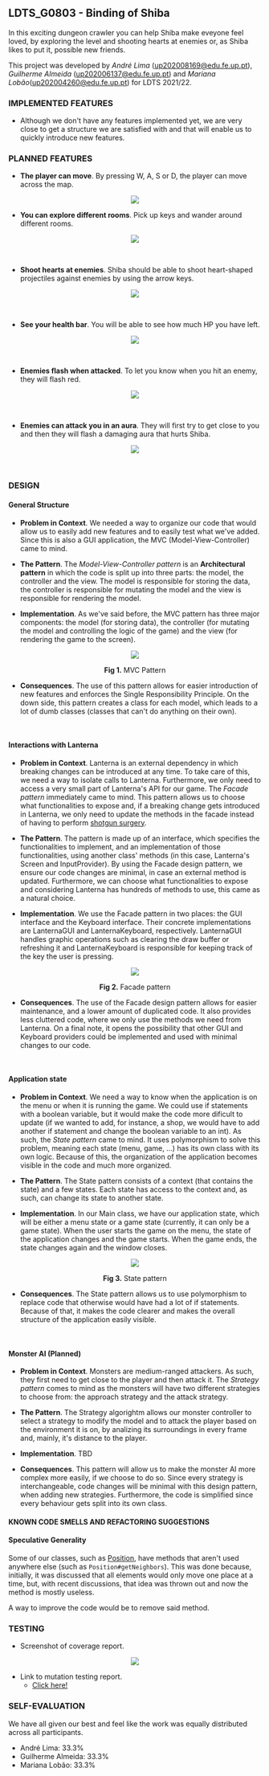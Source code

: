 ## LDTS_G0803 - Binding of Shiba

In this exciting dungeon crawler you can help Shiba make eveyone feel loved, by exploring the level and shooting hearts at enemies or, as Shiba likes to put it, possible new friends.

This project was developed by *André Lima* (up202008169@edu.fe.up.pt), *Guilherme Almeida* (up202006137@edu.fe.up.pt) and *Mariana Lobão*(up202004260@edu.fe.up.pt) for LDTS 2021/22.

### IMPLEMENTED FEATURES

- Although we don't have any features implemented yet, we are very close to get a structure we are satisfied with and that will enable us to quickly introduce new features.

### PLANNED FEATURES

- **The player can move**. By pressing W, A, S or D, the player can move across the map. 

<p align="center" justify="center">
    <img src="images/planned/shiba.png">
</p>

- **You can explore different rooms**. Pick up keys and wander around different rooms.

<p align="center" justify="center">
    <img src="images/planned/keys.png" />
</p>
<br>
  
- **Shoot hearts at enemies**. Shiba should be able to shoot heart-shaped projectiles against enemies by using the arrow keys.

<p align="center" justify="center">
    <img src="images/planned/projectiles-and-enemies.png" />
</p>
<br>

- **See your health bar**. You will be able to see how much HP you have left.

<p align="center" justify="center">
    <img src="images/planned/shiba.png" />
</p>
<br>

- **Enemies flash when attacked**. To let you know when you hit an enemy, they will flash red.

<p align="center" justify="center">
    <img src="images/planned/monsters-taking-damage.png" />
</p>
<br>

- **Enemies can attack you in an aura**. They will first try to get close to you and then they will flash a damaging aura that hurts Shiba.

<p align="center" justify="center">
    <img src="images/planned/monster-attacking.png" />
</p>
<br>



### DESIGN

#### General Structure

- **Problem in Context**. We needed a way to organize our code that would allow us to easily add new features and to easily test what we've added. Since this is also a GUI application, the MVC (Model-View-Controller) came to mind.

- **The Pattern**. The *Model-View-Controller pattern* is an **Architectural pattern** in which the code is split up into three parts: the model, the controller and the view. The model is responsible for storing the data, the controller is responsible for mutating the model and the view is responsible for rendering the model.

- **Implementation**. As we've said before, the MVC pattern has three major components: the model (for storing data), the controller (for mutating the model and controlling the logic of the game) and the view (for rendering the game to the screen).

<p align="center" justify="center">
    <img src="images/uml/mvc.png" />
</p>
<p align="center">
    <strong>Fig 1.</strong> MVC Pattern
</p>

- **Consequences**. The use of this pattern allows for easier introduction of new features and enforces the Single Responsibility Principle. On the down side, this pattern creates a class for each model, which leads to a lot of dumb classes (classes that can't do anything on their own).

<br>

#### Interactions with Lanterna

- **Problem in Context**. Lanterna is an external dependency in which breaking changes can be introduced at any time. To take care of this, we need a way to isolate calls to Lanterna. Furthermore, we only need to access a very small part of Lanterna's API for our game. The *Facade pattern* immediately came to mind. This pattern allows us to choose what functionalities to expose and, if a breaking change gets introduced in Lanterna, we only need to update the methods in the facade instead of having to perform [shotgun surgery](https://refactoring.guru/smells/shotgun-surgery).

- **The Pattern**. The pattern is made up of an interface, which specifies the functionalities to implement, and an implementation of those functionalities, using another class' methods (in this case, Lanterna's Screen and InputProvider). By using the Facade design pattern, we ensure our code changes are minimal, in case an external method is updated. Furthermore, we can choose what functionalities to expose and considering Lanterna has hundreds of methods to use, this came as a natural choice.

- **Implementation**. We use the Facade pattern in two places: the GUI interface and the Keyboard interface. Their concrete implementations are LanternaGUI and LanternaKeyboard, respectively. LanternaGUI handles graphic operations such as clearing the draw buffer or refreshing it and LanternaKeyboard is responsible for keeping track of the key the user is pressing.

<p align="center" justify="center">
    <img src="images/uml/facade.png" />
</p>
<p align="center">
    <strong>Fig 2.</strong> Facade pattern
</p>

- **Consequences**. The use of the Facade design pattern allows for easier maintenance, and a lower amount of duplicated code. It also provides less cluttered code, where we only use the methods we need from Lanterna. On a final note, it opens the possibility that other GUI and Keyboard providers could be implemented and used with minimal changes to our code.

<br>

#### Application state

- **Problem in Context**. We need a way to know when the application is on the menu or when it is running the game. We could use if statements with a boolean variable, but it would make the code more dificult to update (if we wanted to add, for instance, a shop, we would have to add another if statement and change the boolean variable to an int). As such, the *State pattern* came to mind. It uses polymorphism to solve this problem, meaning each state (menu, game, ...) has its own class with its own logic. Because of this, the organization of the application becomes visible in the code and much more organized.

- **The Pattern**. The State pattern consists of a context (that contains the state) and a few states. Each state has access to the context and, as such, can change its state to another state.

- **Implementation**. In our Main class, we have our application state, which will be either a menu state or a game state (currently, it can only be a game state). When the user starts the game on the menu, the state of the application changes and the game starts. When the game ends, the state changes again and the window closes.

<p align="center" justify="center">
    <img src="images/uml/state.png" />
</p>
<p align="center">
    <strong>Fig 3.</strong> State pattern
</p>

- **Consequences**. The State pattern allows us to use polymorphism to replace code that otherwise would have had a lot of if statements. Because of that, it makes the code clearer and makes the overall structure of the application easily visible.

<br>

#### Monster AI (Planned)

- **Problem in Context**. Monsters are medium-ranged attackers. As such, they first need to get close to the player and then attack it. The *Strategy pattern* comes to mind as the monsters will have two different strategies to choose from: the approach strategy and the attack strategy.

- **The Pattern**. The Strategy algorightm allows our monster controller to select a strategy to modify the model and to attack the player based on the environment it is on, by analizing its surroundings in every frame and, mainly, it's distance to the player.

- **Implementation**. TBD
  
- **Consequences**. This pattern will allow us to make the monster AI more complex more easily, if we choose to do so. Since every strategy is interchangeable, code changes will be minimal with this design pattern, when adding new strategies. Furthermore, the code is simplified since every behaviour gets split into its own class.


#### KNOWN CODE SMELLS AND REFACTORING SUGGESTIONS

#### Speculative Generality

Some of our classes, such as [Position](../src/main/java/g0803/bindingofshiba/model/game/Position.java), have methods that aren't used anywhere else (such as `Position#getNeighbors`). This was done because, initially, it was discussed that all elements would only move one place at a time, but, with recent discussions, that idea was thrown out and now the method is mostly useless.

A way to improve the code would be to remove said method.

### TESTING

- Screenshot of coverage report.

<p align="center" justify="center">
    <img src="images/screenshots/coverage.png" />
</p>


- Link to mutation testing report.
  - [Click here!](pitest/index.html)



### SELF-EVALUATION

We have all given our best and feel like the work was equally distributed across all participants.

- André Lima: 33.3%
- Guilherme Almeida: 33.3%
- Mariana Lobão: 33.3%